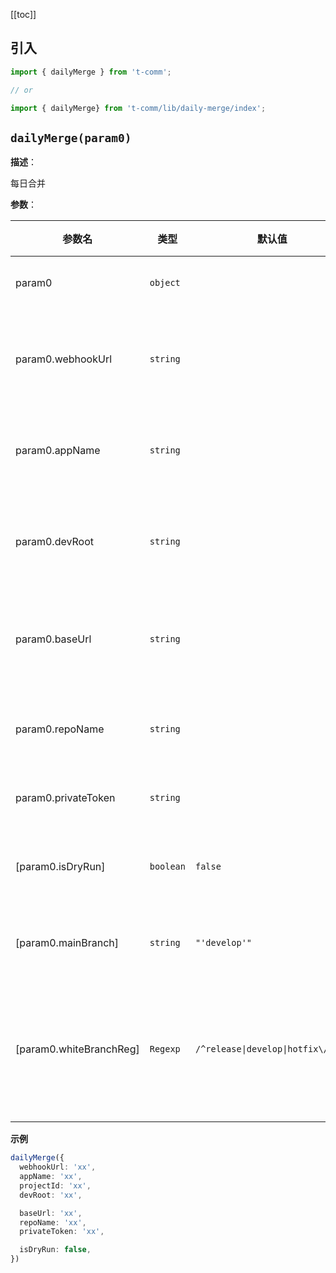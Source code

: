 [[toc]]

## 引入

```ts
import { dailyMerge } from 't-comm';

// or

import { dailyMerge} from 't-comm/lib/daily-merge/index';
```


## `dailyMerge(param0)` 


**描述**：<p>每日合并</p>

**参数**：


| 参数名 | 类型 | 默认值 | 描述 |
| --- | --- | --- | --- |
| param0 | <code>object</code> |  | <p>参数</p> |
| param0.webhookUrl | <code>string</code> |  | <p>机器人地址</p> |
| param0.appName | <code>string</code> |  | <p>项目名称</p> |
| param0.devRoot | <code>string</code> |  | <p>项目根路径</p> |
| param0.baseUrl | <code>string</code> |  | <p>基础请求 url</p> |
| param0.repoName | <code>string</code> |  | <p>仓库名称</p> |
| param0.privateToken | <code>string</code> |  | <p>密钥</p> |
| [param0.isDryRun] | <code>boolean</code> | <code>false</code> | <p>是否演练</p> |
| [param0.mainBranch] | <code>string</code> | <code>&quot;&#x27;develop&#x27;&quot;</code> | <p>主分支</p> |
| [param0.whiteBranchReg] | <code>Regexp</code> | <code>/^release\|develop\|hotfix\\/.+$/</code> | <p>不处理的分支正则</p> |



**示例**

```ts
dailyMerge({
  webhookUrl: 'xx',
  appName: 'xx',
  projectId: 'xx',
  devRoot: 'xx',

  baseUrl: 'xx',
  repoName: 'xx',
  privateToken: 'xx',

  isDryRun: false,
})
```
